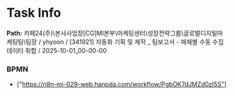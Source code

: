 # Task Info

**Path:** 카페24(주)\본사사업장\[CG]MI본부\마케팅센터\성장전략그룹\글로벌디지털마케팅팀\팀장 / yhyoon / [341921] 자동화 기획 및 제작 _ 팀보고서 - 매체별 수동 수집 데이터 취합 / 2025-10-01_00-00-00

### BPMN
- ["https://n8n-mi-029-web.hanpda.com/workflow/PgbOK7dJMZd0zI5S"]

